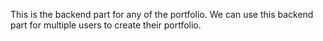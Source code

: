 This is the backend part for any of the portfolio. We can use this backend part for multiple users to create their portfolio.
